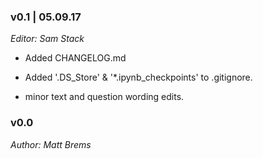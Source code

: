 ### v0.1 | 05.09.17

_Editor: Sam Stack_

- Added CHANGELOG.md 

- Added '.DS_Store' & '*.ipynb_checkpoints' to .gitignore.

- minor text and question wording edits.


### v0.0

_Author: Matt Brems_
